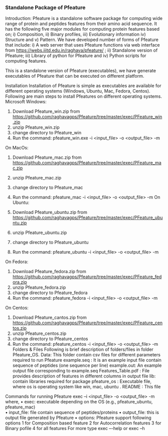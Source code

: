 ### Standalone Package of Pfeature 
Introduction: Pfeature is a standalone software package for computing wide range of protein and peptides features from their amino acid 
sequence.  It has the following five major modules for computing protein features based on; i) Composition, ii) Binary profiles, 
iii) Evolutionary information iv) Structure and v) Pattern.  We have developed number of forms of Pfeature that include: i) A web server 
that uses Pfeature functions via web interface from https://webs.iiitd.edu.in/raghava/pfeature/ ; ii) Standalone version of Pfeature; 
iii) Library of python for Pfeature and iv) Python scripts for computing features.

This is a standalone version of Pfeature (executables), we have generate executables of Pfeature that can be executed on different platform. 

Installation
Installation of Pfeature is simple as executables are available for  different operating systems (Windows, Ubuntu, Mac, Fedora, Centos). Following are main steps to install Pfeatures on different operating systems.
Microsoft Windows: 
1.	Download Pfeature_win.zip  from https://github.com/raghavagps/Pfeature/tree/master/exec/PFeature_win.zip
2.	unzip Pfeature_win.zip
3.	change directory to Pfeature_win
4.	Run the command: pfeature_win.exe -i <input_file> -o <output_file> -m <options>
  
On MacOs:
1.	Download Pfeature_mac.zip  from https://github.com/raghavagps/Pfeature/tree/master/exec/PFeature_mac.zip
2.	unzip Pfeature_mac.zip
3.	change directory to Pfeature_mac
4.	Run the command: pfeature_mac -i <input_file> -o <output_file> -m <options>
On Ubuntu:
  
1.	Download Pfeature_ubuntu.zip  from https://github.com/raghavagps/Pfeature/tree/master/exec/PFeature_ubuntu.zip
2.	unzip Pfeature_ubuntu.zip
3.	change directory to Pfeature_ubuntu
4.	Run the command: pfeature_ubuntu -i <input_file> -o <output_file> -m <options>

On Fedora:
1.	Download Pfeature_fedora.zip  from https://github.com/raghavagps/Pfeature/tree/master/exec/PFeature_fedora.zip
2.	unzip Pfeature_fedora.zip
3.	change directory to Pfeature_fedora
4.	Run the command: pfeature_fedora -i <input_file> -o <output_file> -m <options>

On Centos:

1.	Download Pfeature_cantos.zip  from https://github.com/raghavagps/Pfeature/tree/master/exec/PFeature_centos.zip
2.	unzip Pfeature_centos.zip
3.	change directory to Pfeature_centos
4.	Run the command: pfeature_centos -i <input_file> -o <output_file> -m <options>
Folders & Files
Following is brief description of folders/files in folder Pfeature_OS.
Data: This folder contain csv files for different parameters required to run Pfeature
example.seq : It is an example input file contain sequence of peptides (one sequence per line) 
example.out: An example output file corresponding to example.seq
Features_Table.pdf : File provides description of features in different columns in output file
lib: contain libraries required for package
pfeature_os : Executable file, where os is operating system like win, mac, ubuntu .
README : This file

Commands for running Pfeature
exec –i <input_file> -o <output_file> -m <options>
where, 
•	exec:  executable depending on the OS (e.g., pfeature_ubuntu, pfeature_mac)                           
•	input_file: file contain sequence of peptides/proteins 
•	output_file:  this is output file generated by Pfeature
•	options:  Pfeature support following options
1 for Composition based feature
2 for Autocorrelation features 
3 for Binary pofile 
4 for all features
For more type exec –-help or exec –h
